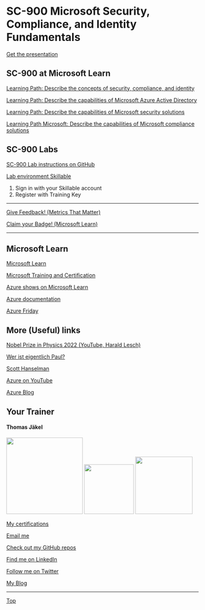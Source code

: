# SC-900 Microsoft Security, Compliance, and Identity Fundamentals

[Get the presentation](pdf)

## SC-900 at Microsoft Learn

[Learning Path: Describe the concepts of security, compliance, and identity ](https://docs.microsoft.com/en-us/learn/paths/describe-concepts-of-security-compliance-identity/)

[Learning Path: Describe the capabilities of Microsoft Azure Active Directory](https://learn.microsoft.com/en-us/training/paths/describe-capabilities-of-microsoft-identity-access/)

[Learning Path: Describe the capabilities of Microsoft security solutions](https://learn.microsoft.com/en-us/training/paths/describe-capabilities-of-microsoft-security-solutions/)

[Learning Path Microsoft: Describe the capabilities of Microsoft compliance solutions](https://learn.microsoft.com/en-us/training/paths/describe-capabilities-of-microsoft-compliance-solutions/)


## SC-900 Labs

[SC-900 Lab instructions on GitHub](https://github.com/MicrosoftLearning/SC-900-Microsoft-Security-Compliance-and-Identity-Fundamentals/tree/master/Instructions/Labs)

[Lab environment Skillable](https://brainymotion.learnondemand.net) 

1. Sign in with your Skillable account 
2. Register with Training Key

---

[Give Feedback! (Metrics That Matter)](#sc-900-microsoft-security-compliance-and-identity-fundamentals)

[Claim your Badge! (Microsoft Learn)](#sc-900-microsoft-security-compliance-and-identity-fundamentals)

---

## Microsoft Learn

[Microsoft Learn](https://docs.microsoft.com/en-us/learn/)

[Microsoft Training and Certification](https://aka.ms/traincertposter)

[Azure shows on Microsoft Learn](https://learn.microsoft.com/en-us/shows/browse?products=azure)

[Azure documentation](https://docs.microsoft.com/en-us/azure/)

[Azure Friday](https://docs.microsoft.com/en-us/shows/azure-friday/)


## More (Useful) links

[Nobel Prize in Physics 2022 (YouTube, Harald Lesch)](https://www.youtube.com/watch?v=-F8VFBrq1uU)

[Wer ist eigentlich Paul?](https://www.youtube.com/watch?v=FNZyCK1HwXM)

[Scott Hanselman](https://www.hanselman.com/)

[Azure on YouTube](https://www.youtube.com/c/MicrosoftAzure)

[Azure Blog](https://azure.microsoft.com/en-us/blog/)





##  Your Trainer
#### Thomas Jäkel


<img src="https://download69118.blob.core.windows.net/anon/Profilbild.jpg" width="200"/>
<a href="https://www.credly.com/badges/45225cf5-ede7-45d2-8ac6-b5a22315679c/public_url"><img src="https://download69118.blob.core.windows.net/anon/microsoft-certified-trainer-2023-2024.png" width="130"/></a>
<a href="https://www.credly.com/badges/fc4737d8-923a-4d37-8f1a-497c08a7c1ff/public_url"><img src="https://download69118.blob.core.windows.net/anon/AAI-badge.png" width="150"/></a>

[My certifications](https://www.credly.com/users/thomas-jakel)

[Email me](mailto:thomas.jaekel@brainymotion.de?subject=SC-900)

[Check out my GitHub repos](https://github.com/www42)

[Find me on LinkedIn](https://linkedin.com/in/tjkkll)

[Follow me on Twitter](https://twitter.com/tjkkll)

[My Blog](https://blog.az.training)

---

[Top](#sc-900-microsoft-security-compliance-and-identity-fundamentals)